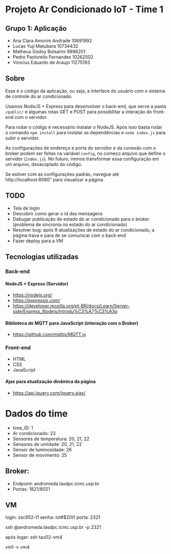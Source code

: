 # Projeto Ar Condicionado IoT - Time 1

## Grupo 1: Aplicação

- Ana Clara Amorim Andrade 10691992
- Lucas Yuji Matubara 10734432
- Matheus Godoy Bolsarini 9896201
- Pedro Pastorello Fernandes 10262502
- Vinıcius Eduardo de Araujo 11275193

## Sobre

Esse é o código da aplicação, ou seja, a interface do usuário com o sistema de controle do ar condicionado.

Usamos NodeJS + Express para desenvolver o back-end, que serve a pasta `/public/` e algumas rotas GET e POST para possibilitar a interação do front-end com o servidor.

Para rodar o código é necessário instalar o NodeJS.
Após isso basta rodar o comando `npm install` para instalar as dependências e `node index.js` para subir o servidor.

As configurações de endereço e porta do servidor e da conexão com o broker podem ser feitas na variável `config`, no começo arquivo que define o servidor (`index.js`). No futuro, iremos transformar essa configuração em um arquivo, desacoplado do código.

Se estiver com as configurações padrão, navegue até http://localhost:8080" para visualizar a página.


## TODO
- Tela de login
- Descobrir como gerar o id das mensagens
- Debugar publicação de estado do ar condicionado para o broker (problema de sincronia no estado do ar condicionado)
- Resolver bug: após 9 atualizações de estado do ar condicionado, a página trava e para de se comunicar com o back-end
- Fazer deploy para a VM

## Tecnologias utilizadas

### Back-end

#### NodeJS + Express (Servidor)
- https://nodejs.org/
- https://expressjs.com/
- https://developer.mozilla.org/pt-BR/docs/Learn/Server-side/Express_Nodejs/Introdu%C3%A7%C3%A3o

#### Biblioteca de MQTT para JavaScript (interação com o Broker)
- https://github.com/mqttjs/MQTT.js

### Front-end

- HTML
- CSS
- JavaScript

#### Ajax para atualização dinâmica da página
- https://api.jquery.com/jquery.ajax/

# Dados do time
- time_ID: 1
- Ar condicionado: 23
- Sensores de temperatura: 20, 21, 22
- Sensores de umidade: 20, 21, 22
- Sensor de luminosidade: 26
- Sensor de movimento: 25

## Broker:
- Endpoint: andromeda.lasdpc.icmc.usp.br
- Portas: 1821/8021

## VM
login: ssc952-t1
senha: iot#$20t1
porta: 2321


ssh <login>@andromeda.lasdpc.icmc.usp.br -p 2321

após logar: ssh tau02-vm4

vm1 -> vm4